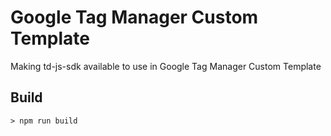 # Google Tag Manager Custom Template

Making td-js-sdk available to use in Google Tag Manager Custom Template

## Build

```
> npm run build
```

